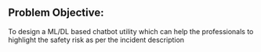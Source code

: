 ## Problem Objective:
To design a ML/DL based chatbot utility which can help the professionals to highlight the safety risk as
per the incident description
